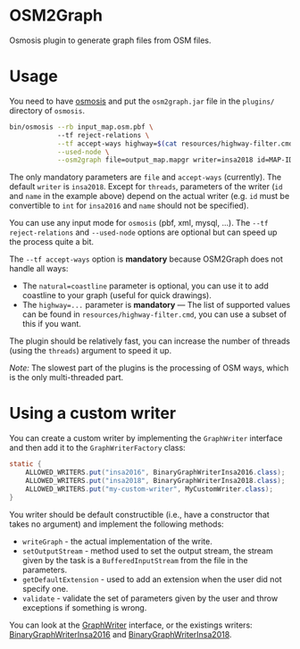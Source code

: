 # OSM2Graph

Osmosis plugin to generate graph files from OSM files.

# Usage

You need to have [osmosis](https://wiki.openstreetmap.org/wiki/Osmosis) and put the `osm2graph.jar` file in the `plugins/` 
directory of `osmosis`.

```bash
bin/osmosis --rb input_map.osm.pbf \ 
            --tf reject-relations \
            --tf accept-ways highway=$(cat resources/highway-filter.cmd) natural=coastline junction=roundabout \
            --used-node \
            --osm2graph file=output_map.mapgr writer=insa2018 id=MAP-ID name="A map name" threads=4
```

The only mandatory parameters are `file` and `accept-ways` (currently). 
The default `writer` is `insa2018`. 
Except for `threads`, parameters of the writer  (`id` and `name` in the example above) depend
on the actual writer (e.g. `id` must be convertible to `int` for `insa2016` and `name` should not be specified).

You can use any input mode for `osmosis` (pbf, xml, mysql, ...). 
The `--tf reject-relations` and `--used-node` options are optional but can speed up the process quite a bit.

The `--tf accept-ways` option is **mandatory** because OSM2Graph does not handle all ways:

- The `natural=coastline` parameter is optional, you can use it to add coastline to your graph (useful for quick drawings).
- The `highway=...` parameter is **mandatory** &mdash; The list of supported values can be found in `resources/highway-filter.cmd`, you can use a subset of this if you want.

The plugin should be relatively fast, you can increase the number of threads (using the `threads`) argument 
to speed it up.

*Note:* The slowest part of the plugins is the processing of OSM ways, which is the only multi-threaded part.

# Using a custom writer

You can create a custom writer by implementing the `GraphWriter` interface and then add it to the `GraphWriterFactory` class:

```java
static {
    ALLOWED_WRITERS.put("insa2016", BinaryGraphWriterInsa2016.class);
    ALLOWED_WRITERS.put("insa2018", BinaryGraphWriterInsa2018.class);
    ALLOWED_WRITERS.put("my-custom-writer", MyCustomWriter.class);
}
```

You writer should be default constructible (i.e., have a constructor that takes no argument) and implement 
the following methods:

- `writeGraph` - the actual implementation of the write.
- `setOutputStream` - method used to set the output stream, the stream given by the task is a `BufferedInputStream`
from the file in the parameters.
- `getDefaultExtension` - used to add an extension when the user did not specify one.
- `validate` - validate the set of parameters given by the user and throw exceptions if something is wrong.

You can look at the [GraphWriter](https://github.com/Holt59/OSM2Graph/blob/master/src/main/org/laas/osm2graph/writers/GraphWriter.java) interface, or the existings writers: [BinaryGraphWriterInsa2016](https://github.com/Holt59/OSM2Graph/blob/master/src/main/org/laas/osm2graph/writers/BinaryGraphWriterInsa2016.java) and [BinaryGraphWriterInsa2018](https://github.com/Holt59/OSM2Graph/blob/master/src/main/org/laas/osm2graph/writers/BinaryGraphWriterInsa2018.java).
